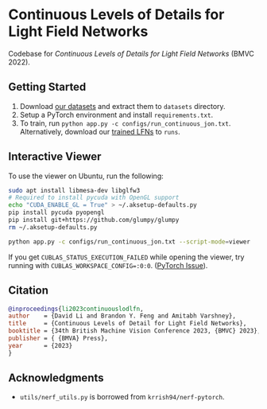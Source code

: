 # Continuous Levels of Details for Light Field Networks

Codebase for _Continuous Levels of Details for Light Field Networks_ (BMVC 2022).

## Getting Started

1. Download [our datasets](https://drive.google.com/drive/folders/1pFhlvwFejTRWlROxdFH2D1wIJ0jcWhNy?usp=sharing) and extract them to `datasets` directory.
2. Setup a PyTorch environment and install `requirements.txt`.
3. To train, run `python app.py -c configs/run_continuous_jon.txt`. \
   Alternatively, download our [trained LFNs](https://drive.google.com/drive/folders/1pFhlvwFejTRWlROxdFH2D1wIJ0jcWhNy?usp=sharing) to `runs`.

## Interactive Viewer

To use the viewer on Ubuntu, run the following:
```bash
sudo apt install libmesa-dev libglfw3
# Required to install pycuda with OpenGL support
echo "CUDA_ENABLE_GL = True" > ~/.aksetup-defaults.py
pip install pycuda pyopengl
pip install git+https://github.com/glumpy/glumpy
rm ~/.aksetup-defaults.py

python app.py -c configs/run_continuous_jon.txt --script-mode=viewer
```

If you get `CUBLAS_STATUS_EXECUTION_FAILED` while opening the viewer, try running with `CUBLAS_WORKSPACE_CONFIG=:0:0`. ([PyTorch Issue](https://github.com/pytorch/pytorch/issues/54975)).

## Citation

```bibtex
@inproceedings{li2023continuouslodlfn,
author    = {David Li and Brandon Y. Feng and Amitabh Varshney},
title     = {Continuous Levels of Detail for Light Field Networks},
booktitle = {34th British Machine Vision Conference 2023, {BMVC} 2023},
publisher = { {BMVA} Press},
year      = {2023}
}
```

## Acknowledgments

- `utils/nerf_utils.py` is borrowed from `krrish94/nerf-pytorch`.
